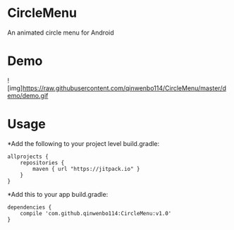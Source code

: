 # CircleMenu
An animated circle menu for Android
# Demo
![img]https://raw.githubusercontent.com/qinwenbo114/CircleMenu/master/demo/demo.gif
# Usage
*Add the following to your project level build.gradle:
```
allprojects {
    repositories {
        maven { url "https://jitpack.io" }
    }
}
```
*Add this to your app build.gradle:
```
dependencies {
    compile 'com.github.qinwenbo114:CircleMenu:v1.0'
}
```
